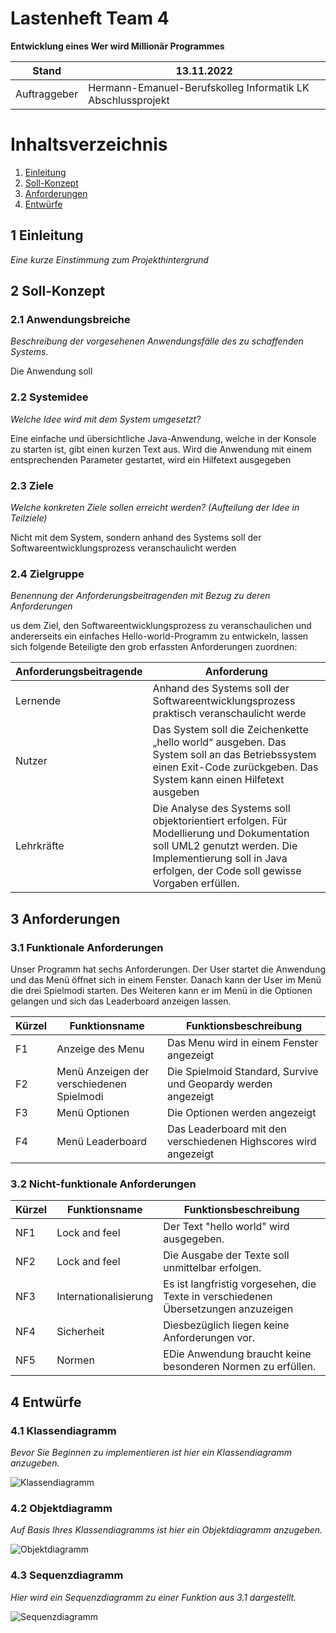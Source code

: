 # Lastenheft Team 4

**Entwicklung eines Wer wird Millionär Programmes**

| Stand        | 13.11.2022                                                  |
|--------------|-------------------------------------------------------------|
| Auftraggeber | Hermann-Emanuel-Berufskolleg Informatik LK Abschlussprojekt |

# Inhaltsverzeichnis
1. [Einleitung](#1-einleitung)
2. [Soll-Konzept](#2-soll-konzept)
3. [Anforderungen](#3-anforderungen)
4. [Entwürfe](#4-entwrfe)


## 1 Einleitung
*Eine kurze Einstimmung zum Projekthintergrund*



## 2 Soll-Konzept

### 2.1 Anwendungsbreiche
*Beschreibung der vorgesehenen Anwendungsfälle des zu schaffenden Systems.*

Die Anwendung soll 

### 2.2 Systemidee
*Welche Idee wird mit dem System umgesetzt?*

Eine einfache und übersichtliche Java-Anwendung, welche in der Konsole zu starten ist, gibt einen kurzen
Text aus. Wird die Anwendung mit einem entsprechenden Parameter gestartet, wird ein Hilfetext
ausgegeben

### 2.3 Ziele
*Welche konkreten Ziele sollen erreicht werden? (Aufteilung der Idee in Teilziele)*

Nicht mit dem System, sondern anhand des Systems soll der Softwareentwicklungsprozess veranschaulicht
werden

### 2.4 Zielgruppe
*Benennung der Anforderungsbeitragenden mit Bezug zu deren Anforderungen*

us dem Ziel, den Softwareentwicklungsprozess zu veranschaulichen und andererseits ein einfaches Hello-world-Programm zu entwickeln, lassen sich folgende Beteiligte den grob erfassten Anforderungen zuordnen:

| **Anforderungsbeitragende** | **Anforderung**                                                                                                                                                                                          |
|-----------------------------|----------------------------------------------------------------------------------------------------------------------------------------------------------------------------------------------------------|
| Lernende                    | Anhand des Systems soll der Softwareentwicklungsprozess praktisch veranschaulicht werde                                                                                                                  |
| Nutzer                      | Das System soll die Zeichenkette „hello world“ ausgeben. Das System soll an das Betriebssystem einen Exit-Code zurückgeben. Das System kann  einen Hilfetext ausgeben                                    |
| Lehrkräfte                  | Die Analyse des Systems soll objektorientiert erfolgen. Für Modellierung und Dokumentation soll UML2 genutzt werden. Die Implementierung soll in Java erfolgen, der Code soll gewisse Vorgaben erfüllen. |

## 3 Anforderungen

### 3.1 Funktionale Anforderungen

Unser Programm hat sechs Anforderungen. Der User startet die Anwendung und das Menü öffnet sich in einem Fenster.
Danach kann der User im Menü die drei Spielmodi starten. Des Weiteren kann er im Menü in die Optionen gelangen und 
sich das Leaderboard anzeigen lassen.

| Kürzel | Funktionsname                            | Funktionsbeschreibung                                           |
|--------|------------------------------------------|-----------------------------------------------------------------|
| F1     | Anzeige des Menu                         | Das Menu wird in einem Fenster angezeigt                        |
| F2     | Menü Anzeigen der verschiedenen Spielmodi | Die Spielmoid Standard, Survive und Geopardy werden angezeigt   |
| F3     | Menü Optionen                            | Die Optionen werden angezeigt                                   |
| F4     | Menü Leaderboard                         | Das Leaderboard mit den verschiedenen Highscores wird angezeigt |


### 3.2 Nicht-funktionale Anforderungen

| Kürzel | Funktionsname         | Funktionsbeschreibung                                                              |
|--------|-----------------------|------------------------------------------------------------------------------------|
| NF1    | Lock and feel         | Der Text "hello world" wird ausgegeben.                                            |
| NF2    | Lock and feel         | Die Ausgabe der Texte soll unmittelbar erfolgen.                                   |
| NF3    | Internationalisierung | Es ist langfristig vorgesehen, die Texte in verschiedenen Übersetzungen anzuzeigen |
| NF4    | Sicherheit            | Diesbezüglich liegen keine Anforderungen vor.                                      |
| NF5    | Normen                | EDie Anwendung braucht keine besonderen Normen zu erfüllen.                        |

## 4 Entwürfe

### 4.1 Klassendiagramm
*Bevor Sie Beginnen zu implementieren ist hier ein Klassendiagramm anzugeben.*

![Klassendiagramm](https://www.plantuml.com/plantuml/proxy?cache=no&src=https://raw.githubusercontent.com/HEBK-BGM/dynamische-Datenstrukturen-Team-4/master/doku/lastenheft/Diagramme/Klassendiagramm.puml)

### 4.2 Objektdiagramm
*Auf Basis Ihres Klassendiagramms ist hier ein Objektdiagramm anzugeben.*

![Objektdiagramm](https://www.plantuml.com/plantuml/proxy?cache=no&src=https://raw.githubusercontent.com/HEBK-BGM/dynamische-Datenstrukturen-Team-4/master/doku/lastenheft/Diagramme/Objektdiagramm.puml)

### 4.3 Sequenzdiagramm
*Hier wird ein Sequenzdiagramm zu einer Funktion aus 3.1 dargestellt.*

![Sequenzdiagramm](https://www.plantuml.com/plantuml/proxy?cache=no&src=https://raw.githubusercontent.com/HEBK-BGM/dynamische-Datenstrukturen-Team-4/master/doku/lastenheft/Diagramme/Sequenzdiagramm.puml)